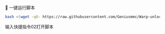 🚀 一键运行脚本

```bash
bash <(wget -qO- https://raw.githubusercontent.com/Geniusmmc/Warp-unlock/main/warp_manager.sh)
```
输入快捷指令02打开脚本


